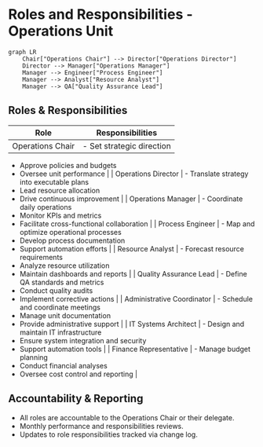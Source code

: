 # Roles and Responsibilities - Operations Unit

```mermaid
graph LR
    Chair["Operations Chair"] --> Director["Operations Director"]
    Director --> Manager["Operations Manager"]
    Manager --> Engineer["Process Engineer"]
    Manager --> Analyst["Resource Analyst"]
    Manager --> QA["Quality Assurance Lead"]
```

## Roles & Responsibilities

| Role                       | Responsibilities                                                                                 |
|----------------------------|--------------------------------------------------------------------------------------------------|
| Operations Chair           | - Set strategic direction
- Approve policies and budgets
- Oversee unit performance                                                                  |
| Operations Director        | - Translate strategy into executable plans
- Lead resource allocation
- Drive continuous improvement                                                           |
| Operations Manager         | - Coordinate daily operations
- Monitor KPIs and metrics
- Facilitate cross-functional collaboration                                              |
| Process Engineer           | - Map and optimize operational processes
- Develop process documentation
- Support automation efforts                                                             |
| Resource Analyst           | - Forecast resource requirements
- Analyze resource utilization
- Maintain dashboards and reports                                                      |
| Quality Assurance Lead     | - Define QA standards and metrics
- Conduct quality audits
- Implement corrective actions                                                        |
| Administrative Coordinator | - Schedule and coordinate meetings
- Manage unit documentation
- Provide administrative support                                                       |
| IT Systems Architect       | - Design and maintain IT infrastructure
- Ensure system integration and security
- Support automation tools                                                             |
| Finance Representative     | - Manage budget planning
- Conduct financial analyses
- Oversee cost control and reporting                                                  |

## Accountability & Reporting

- All roles are accountable to the Operations Chair or their delegate.
- Monthly performance and responsibilities reviews.
- Updates to role responsibilities tracked via change log.
